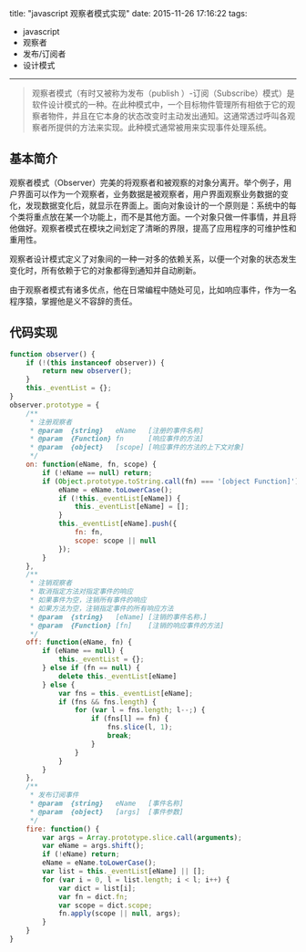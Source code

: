 title: "javascript 观察者模式实现"
date: 2015-11-26 17:16:22
tags: 
- javascript 
- 观察者 
- 发布/订阅者 
- 设计模式
---
> 观察者模式（有时又被称为发布（publish ）-订阅（Subscribe）模式）是软件设计模式的一种。在此种模式中，一个目标物件管理所有相依于它的观察者物件，并且在它本身的状态改变时主动发出通知。这通常透过呼叫各观察者所提供的方法来实现。此种模式通常被用来实现事件处理系统。

## 基本简介
观察者模式（Observer）完美的将观察者和被观察的对象分离开。举个例子，用户界面可以作为一个观察者，业务数据是被观察者，用户界面观察业务数据的变化，发现数据变化后，就显示在界面上。面向对象设计的一个原则是：系统中的每个类将重点放在某一个功能上，而不是其他方面。一个对象只做一件事情，并且将他做好。观察者模式在模块之间划定了清晰的界限，提高了应用程序的可维护性和重用性。

观察者设计模式定义了对象间的一种一对多的依赖关系，以便一个对象的状态发生变化时，所有依赖于它的对象都得到通知并自动刷新。

由于观察者模式有诸多优点，他在日常编程中随处可见，比如响应事件，作为一名程序猿，掌握他是义不容辞的责任。

## 代码实现
``` javascript
function observer() {
    if (!(this instanceof observer)) {
        return new observer();
    }
    this._eventList = {};
}
observer.prototype = {
    /**
     * 注册观察者
     * @param  {string}   eName   [注册的事件名称]
     * @param  {Function} fn      [响应事件的方法]
     * @param  {object}   [scope] [响应事件的方法的上下文对象]
     */
    on: function(eName, fn, scope) {
        if (!eName == null) return;
        if (Object.prototype.toString.call(fn) === '[object Function]') {
            eName = eName.toLowerCase();
            if (!this._eventList[eName]) {
                this._eventList[eName] = [];
            }
            this._eventList[eName].push({
                fn: fn,
                scope: scope || null
            });
        }
    },
    /**
     * 注销观察者 
     * 取消指定方法对指定事件的响应
     * 如果事件为空，注销所有事件的响应
     * 如果方法为空，注销指定事件的所有响应方法
     * @param  {string}   [eName] [注销的事件名称，]
     * @param  {Function} [fn]    [注销的响应事件的方法]
     */
    off: function(eName, fn) {
        if (eName == null) {
            this._eventList = {};
        } else if (fn == null) {
            delete this._eventList[eName]
        } else {
            var fns = this._eventList[eName];
            if (fns && fns.length) {
                for (var l = fns.length; l--;) {
                    if (fns[l] == fn) {
                        fns.slice(l, 1);
                        break;
                    }
                }
            }
        }
    },
    /**
     * 发布订阅事件
     * @param  {string}   eName   [事件名称]
     * @param  {object}   [args]  [事件参数]
     */
    fire: function() {
        var args = Array.prototype.slice.call(arguments);
        var eName = args.shift();
        if (!eName) return;
        eName = eName.toLowerCase();
        var list = this._eventList[eName] || [];
        for (var i = 0, l = list.length; i < l; i++) {
            var dict = list[i];
            var fn = dict.fn;
            var scope = dict.scope;
            fn.apply(scope || null, args);
        }
    }
}

```